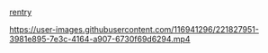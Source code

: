 [rentry](https://rentry.co/deployablejoel)  


https://user-images.githubusercontent.com/116941296/221827951-3981e895-7e3c-4164-a907-6730f69d6294.mp4

